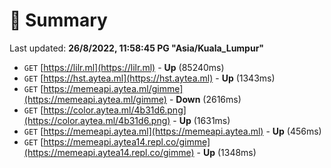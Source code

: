 # 📖 Summary
Last updated: **26/8/2022, 11:58:45 PG "Asia/Kuala_Lumpur"**

- `GET` [https://lilr.ml](https://lilr.ml) - **Up** (85240ms)
- `GET` [https://hst.aytea.ml](https://hst.aytea.ml) - **Up** (1343ms)
- `GET` [https://memeapi.aytea.ml/gimme](https://memeapi.aytea.ml/gimme) - **Down** (2616ms)
- `GET` [https://color.aytea.ml/4b31d6.png](https://color.aytea.ml/4b31d6.png) - **Up** (1631ms)
- `GET` [https://memeapi.aytea.ml](https://memeapi.aytea.ml) - **Up** (456ms)
- `GET` [https://memeapi.aytea14.repl.co/gimme](https://memeapi.aytea14.repl.co/gimme) - **Up** (1348ms)
